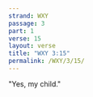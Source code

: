 ```yaml
---
strand: WXY
passage: 3
part: 1
verse: 15
layout: verse
title: "WXY 3:15"
permalink: /WXY/3/15/
---
```

"Yes, my child."
